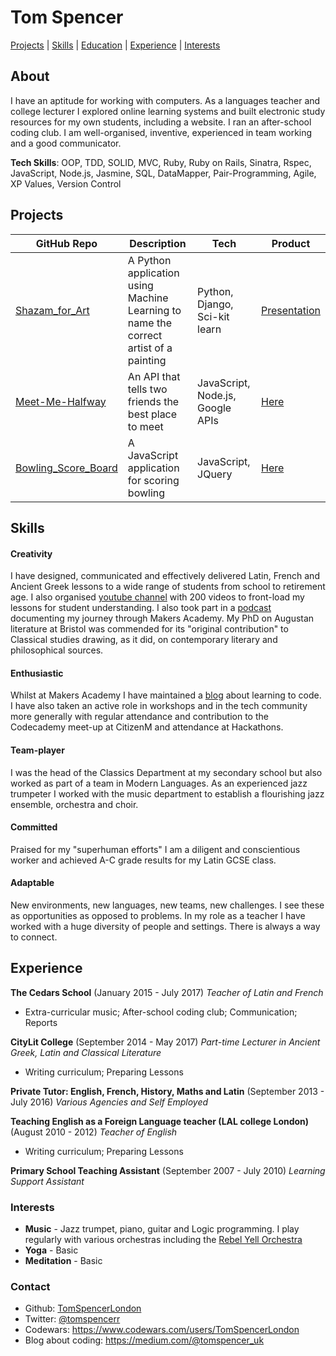 # Tom Spencer

[Projects](#projects) | [Skills](#skills) | [Education](#education) | [Experience](#experience) | [Interests](#interests)

## About 

I have an aptitude for working with computers. As a languages teacher and college lecturer I explored online learning systems and built electronic study resources for my own students, including a website. I ran an after-school coding club. I am well-organised, inventive, experienced in team working and a good communicator.

__Tech Skills__: OOP, TDD, SOLID, MVC, Ruby, Ruby on Rails, Sinatra, Rspec, JavaScript, Node.js, Jasmine, SQL, DataMapper, Pair-Programming, Agile, XP Values, Version Control

## Projects

| GitHub Repo | Description | Tech | Product 
| ----------- | ----------- | ---- | ------- 
| [Shazam_for_Art](https://github.com/TomSpencerLondon/shazam_for_art)| A Python application using Machine Learning to name the correct artist of a painting | Python, Django, Sci-kit learn | [Presentation](https://www.facebook.com/MakersAcademy/videos/vb.367457470014643/1525253554235023/?type=2&theater)
| [Meet-Me-Halfway](https://github.com/chayyasyal/meet-me-halfway) | An API that tells two friends the best place to meet | JavaScript, Node.js, Google APIs | [Here](https://github.com/chayyasyal/meet-me-halfway)
| [Bowling_Score_Board](https://github.com/TomSpencerLondon/bowling-challenge)| A JavaScript application for scoring bowling| JavaScript, JQuery |  [Here](https://github.com/chayyasyal/meet-me-halfway)

## Skills

#### Creativity
I have designed, communicated and effectively delivered Latin, French and Ancient Greek lessons to a wide range of students from school to retirement age. I also organised [youtube channel](https://www.youtube.com/watch?v=VM4ScXd5CkA&list=PLhhkrQZ2EUKwmtj99Xz95r6rpRnGZ5Brb&index=21) with 200 videos to front-load my lessons for student understanding. I also took part in a [podcast](https://makersacademy.podbean.com/) documenting my journey through Makers Academy. My PhD on Augustan literature at Bristol was commended for its "original contribution" to Classical studies drawing, as it did, on contemporary literary and philosophical sources.  


#### Enthusiastic 
Whilst at Makers Academy I have maintained a [blog](https://medium.com/@tomspencer_uk) about learning to code. I have also taken an active role in workshops and in the tech community more generally with regular attendance and contribution to the Codecademy meet-up at CitizenM and attendance at Hackathons.

#### Team-player 
I was the head of the Classics Department at my secondary school but also worked as part of a team in Modern Languages. As an experienced jazz trumpeter I worked with the music department to establish a flourishing jazz ensemble, orchestra and choir.

#### Committed  
Praised for my "superhuman efforts" I am a diligent and conscientious worker and achieved A-C grade results for my Latin GCSE class.

#### Adaptable 
New environments, new languages, new teams, new challenges. I see these as opportunities as opposed to problems. In my role as a teacher I have worked with a huge diversity of people and settings. There is always a way to connect.

## Experience

**The Cedars School** (January 2015 - July 2017) 
*Teacher of Latin and French*
- Extra-curricular music; After-school coding club; Communication; Reports 

**CityLit College** (September 2014 - May 2017) 
*Part-time Lecturer in Ancient Greek, Latin and Classical Literature*
- Writing curriculum; Preparing Lessons 

**Private Tutor: English, French, History, Maths and Latin** (September 2013 - July 2016)
*Various Agencies and Self Employed* 

**Teaching English as a Foreign Language teacher (LAL college London)** (August 2010 - 2012)
*Teacher of English* 
- Writing curriculum; Preparing Lessons

**Primary School Teaching Assistant** (September 2007 - July 2010)
*Learning Support Assistant*


### Interests

- **Music** - Jazz trumpet, piano, guitar and Logic programming. I play regularly with various orchestras including the [Rebel Yell Orchestra](https://www.youtube.com/watch?v=oY3XAV5X0cs)
- **Yoga** - Basic
- **Meditation** - Basic

### Contact
- Github: [TomSpencerLondon](https://github.com/TomSpencerLondon)
- Twitter: [@tomspencerr](https://twitter.com/TomSpencerr/media)
- Codewars: https://www.codewars.com/users/TomSpencerLondon
- Blog about coding: https://medium.com/@tomspencer_uk
